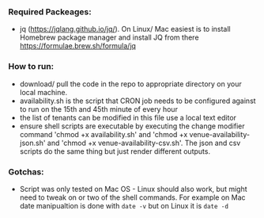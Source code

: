 ### Required Packeages:
- jq (https://jqlang.github.io/jq/). On Linux/ Mac easiest is to install Homebrew package manager and install JQ from there https://formulae.brew.sh/formula/jq

### How to run:
- download/ pull the code in the repo to appropriate directory on your local machine. 
- availability.sh is the script that CRON job needs to be configured against to run on the 15th and 45th minute of every hour
- the list of tenants can be modified in this file use a local text editor
- ensure shell scripts are executable by executing the change modifier command 'chmod +x availability.sh' and 'chmod +x venue-availability-json.sh' and 'chmod +x venue-availability-csv.sh'. The json and csv scripts do the same thing but just render different outputs.

### Gotchas:
- Script was only tested on Mac OS - Linux should also work, but might need to tweak on or two of the shell commands. For example on Mac date manipualtion is done with `date -v` but on Linux it is `date -d`

